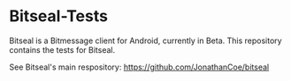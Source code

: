 Bitseal-Tests
=============

Bitseal is a Bitmessage client for Android, currently in Beta. This repository contains the tests for Bitseal. 

See Bitseal's main respository: https://github.com/JonathanCoe/bitseal
